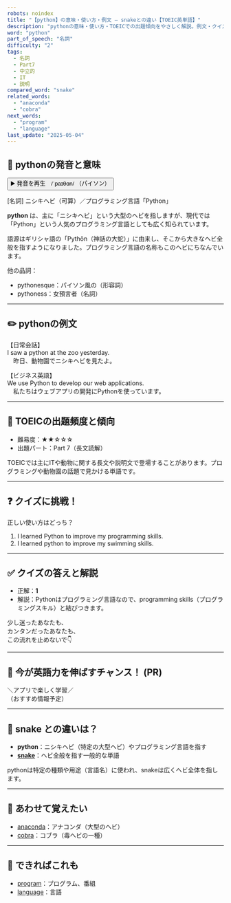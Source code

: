 ```yaml
---
robots: noindex
title: "【python】の意味・使い方・例文 ― snakeとの違い【TOEIC英単語】"
description: "pythonの意味・使い方・TOEICでの出題傾向をやさしく解説。例文・クイズ付きでsnakeとの違いもわかりやすく学べます。"
word: "python"
part_of_speech: "名詞"
difficulty: "2"
tags:
  - 名詞
  - Part7
  - 中立的
  - IT
  - 説明
compared_word: "snake"
related_words:
  - "anaconda"
  - "cobra"
next_words:
  - "program"
  - "language"
last_update: "2025-05-04"
---
```


## 🔰 pythonの発音と意味

<button class="play-audio" onclick="playTTS('python')">
  <span class="play-audio-main">
    ▶️ 発音を再生　/ˈpaɪθɑn/
  </span>
  <span class="play-audio-sub">
    （パイソン）
  </span>
</button>

[名詞] ニシキヘビ（可算）／プログラミング言語「Python」

**python** は、主に「ニシキヘビ」という大型のヘビを指しますが、現代では「Python」という人気のプログラミング言語としても広く知られています。

語源はギリシャ語の「Pythōn（神話の大蛇）」に由来し、そこから大きなヘビ全般を指すようになりました。プログラミング言語の名称もこのヘビにちなんでいます。

他の品詞：  
- pythonesque：パイソン風の（形容詞）
- pythoness：女預言者（名詞）

---

## ✏️ pythonの例文

【日常会話】  
I saw a python at the zoo yesterday.  
　昨日、動物園でニシキヘビを見たよ。

【ビジネス英語】  
We use Python to develop our web applications.  
　私たちはウェブアプリの開発にPythonを使っています。

---

## 🎯 TOEICの出題頻度と傾向

- 難易度：★★☆☆☆
- 出題パート：Part 7（長文読解）

TOEICでは主にITや動物に関する長文や説明文で登場することがあります。プログラミングや動物園の話題で見かける単語です。

---

## ❓ クイズに挑戦！

正しい使い方はどっち？

1. I learned Python to improve my programming skills.  
2. I learned python to improve my swimming skills.

---

## ✅ クイズの答えと解説

- 正解：**1**
- 解説：Pythonはプログラミング言語なので、programming skills（プログラミングスキル）と結びつきます。

少し迷ったあなたも、  
カンタンだったあなたも、  
この流れを止めないで👇️

---

## 🚀 今が英語力を伸ばすチャンス！ (PR)

<div class="info-center">
＼アプリで楽しく学習／<br>  
（おすすめ情報予定）
</div>

---

## 🤔  snake との違いは？

- **python**：ニシキヘビ（特定の大型ヘビ）やプログラミング言語を指す
- **[snake](/word/snake)**：ヘビ全般を指す一般的な単語

pythonは特定の種類や用途（言語名）に使われ、snakeは広くヘビ全体を指します。

---

## 🧩 あわせて覚えたい

- [anaconda](/word/anaconda)：アナコンダ（大型のヘビ）
- [cobra](/word/cobra)：コブラ（毒ヘビの一種）

---

## 📖 できればこれも

- [program](/word/program)：プログラム、番組
- [language](/word/language)：言語

<!-- cvid: aid36_bid16 -->

